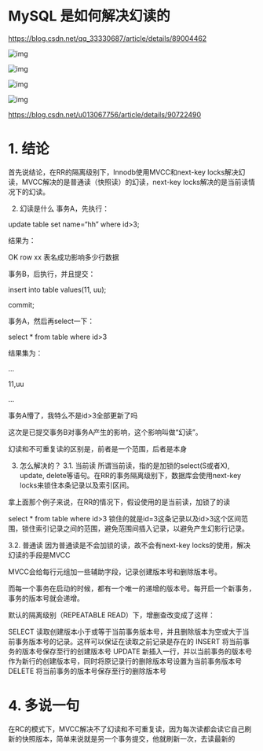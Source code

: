 # MySQL 是如何解决幻读的





https://blog.csdn.net/qq_33330687/article/details/89004462





![img](https://img-blog.csdnimg.cn/20190531203108362.png?x-oss-process=image/watermark,type_ZmFuZ3poZW5naGVpdGk,shadow_10,text_aHR0cHM6Ly9ibG9nLmNzZG4ubmV0L3UwMTMwNjc3NTY=,size_16,color_FFFFFF,t_70)



![img](https://img-blog.csdnimg.cn/20190531203539774.png)



![img](https://img-blog.csdnimg.cn/20190531203551996.png)

![img](https://img-blog.csdnimg.cn/20190531203614386.png)



https://blog.csdn.net/u013067756/article/details/90722490

# 1. 结论

首先说结论，在RR的隔离级别下，Innodb使用MVCC和next-key locks解决幻读，MVCC解决的是普通读（快照读）的幻读，next-key locks解决的是当前读情况下的幻读。



2. 幻读是什么
事务A，先执行：

update table set name=“hh” where id>3;

结果为：

OK row xx 表名成功影响多少行数据

 

事务B，后执行，并且提交：

insert into table values(11, uu);

commit;

 

事务A，然后再select一下：

select * from table where id>3

结果集为：

…

11,uu

…

事务A懵了，我特么不是id>3全部更新了吗

这次是已提交事务B对事务A产生的影响，这个影响叫做“幻读”。

幻读和不可重复读的区别是，前者是一个范围，后者是本身

3. 怎么解决的？
3.1. 当前读
所谓当前读，指的是加锁的select(S或者X), update, delete等语句。在RR的事务隔离级别下，数据库会使用next-key locks来锁住本条记录以及索引区间。

拿上面那个例子来说，在RR的情况下，假设使用的是当前读，加锁了的读

select * from table where id>3 锁住的就是id=3这条记录以及id>3这个区间范围，锁住索引记录之间的范围，避免范围间插入记录，以避免产生幻影行记录。

 

3.2. 普通读
因为普通读是不会加锁的读，故不会有next-key locks的使用，解决幻读的手段是MVCC

MVCC会给每行元组加一些辅助字段，记录创建版本号和删除版本号。

而每一个事务在启动的时候，都有一个唯一的递增的版本号。每开启一个新事务，事务的版本号就会递增。

默认的隔离级别（REPEATABLE READ）下，增删查改变成了这样：

SELECT
读取创建版本小于或等于当前事务版本号，并且删除版本为空或大于当前事务版本号的记录。这样可以保证在读取之前记录是存在的
INSERT
将当前事务的版本号保存至行的创建版本号
UPDATE
新插入一行，并以当前事务的版本号作为新行的创建版本号，同时将原记录行的删除版本号设置为当前事务版本号
DELETE
将当前事务的版本号保存至行的删除版本号





# 4. 多说一句

在RC的模式下，MVCC解决不了幻读和不可重复读，因为每次读都会读它自己刷新的快照版本，简单来说就是另一个事务提交，他就刷新一次，去读最新的

